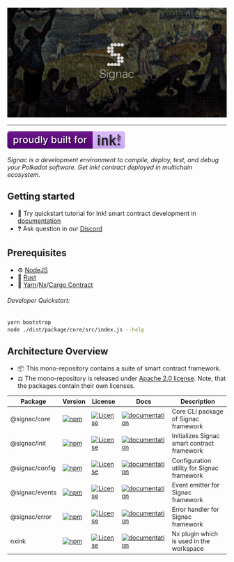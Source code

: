 ![](./media/signac_logo.png)

---
![Proudly built for Ink!](https://raw.githubusercontent.com/paritytech/ink/bb4104ec423c34ff863d8d2eb619f10f4962b570/.images/built-for-ink.svg)


*Signac is a development environment to compile, deploy, test, and debug your Polkadot software. Get ink! contract deployed in multichain ecosystem.*


## Getting started

- :book: Try quickstart tutorial for Ink! smart contract development in [documentation]()
- :question: Ask question in our [Discord]()

## Prerequisites

- :gear: [NodeJS](https://nodejs.org/) 
- :crab: [Rust](https://www.rust-lang.org/)
- :toolbox: [Yarn](https://yarnpkg.com/)/[Nx](https://nx.dev)/[Cargo Contract](https://github.com/paritytech/cargo-contract)

###### Developer Quickstart:

```bash
yarn bootstrap
node ./dist/package/core/src/index.js --help
```

## Architecture Overview

- :package: This mono-repository contains a suite of smart contract framework.
- :balance_scale: The mono-repository is released under [Apache 2.0 license](./LICENSE). Note, that the packages contain their own licenses.

| Package        | Version                                                                                             | License                                                                                                              | Docs                                                                             | Description                                 |
|----------------|-----------------------------------------------------------------------------------------------------|----------------------------------------------------------------------------------------------------------------------|----------------------------------------------------------------------------------|---------------------------------------------|
| @signac/core   | [![npm](https://img.shields.io/npm/v/@signac/core)](https://www.npmjs.com/package/@signac/core)     | [![License](https://img.shields.io/badge/License-Apache%202.0-blue.svg)](https://opensource.org/licenses/Apache-2.0) | [![documentation](https://img.shields.io/badge/readme-blue)](./packages/core)    | Core CLI package of Signac framework        |
| @signac/init   | [![npm](https://img.shields.io/npm/v/@signac/init)](https://www.npmjs.com/package/@signac/init)     | [![License](https://img.shields.io/badge/License-Apache%202.0-blue.svg)](https://opensource.org/licenses/Apache-2.0) | [![documentation](https://img.shields.io/badge/readme-blue) ](./packages/init)   | Initializes Signac smart contract framework |
| @signac/config | [![npm](https://img.shields.io/npm/v/@signac/config)](https://www.npmjs.com/package/@signac/config) | [![License](https://img.shields.io/badge/License-Apache%202.0-blue.svg)](https://opensource.org/licenses/Apache-2.0) | [![documentation](https://img.shields.io/badge/readme-blue) ](./packages/config) | Configuration utility for Signac framework  |
| @signac/events | [![npm](https://img.shields.io/npm/v/@signac/config)](https://www.npmjs.com/package/@signac/events) | [![License](https://img.shields.io/badge/License-Apache%202.0-blue.svg)](https://opensource.org/licenses/Apache-2.0) | [![documentation](https://img.shields.io/badge/readme-blue) ](./packages/events) | Event emitter for Signac framework          |
| @signac/error  | [![npm](https://img.shields.io/npm/v/@signac/error)](https://www.npmjs.com/package/@signac/error)   | [![License](https://img.shields.io/badge/License-Apache%202.0-blue.svg)](https://opensource.org/licenses/Apache-2.0) | [![documentation](https://img.shields.io/badge/readme-blue) ](./packages/error)  | Error handler for Signac framework          |
| nxink          | [![npm](https://img.shields.io/npm/v/nxink)](https://www.npmjs.com/package/nxink)                   | [![License](https://img.shields.io/badge/License-Apache%202.0-blue.svg)](https://opensource.org/licenses/Apache-2.0) | [![documentation](https://img.shields.io/badge/readme-blue) ](./packages/nxink)  | Nx plugin which is used in the workspace    |